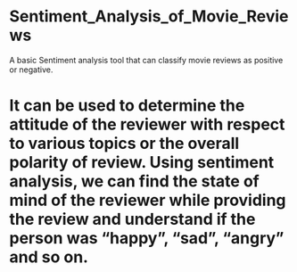 # Sentiment_Analysis_of_Movie_Reviews
A basic Sentiment analysis tool that can classify movie reviews as positive or negative.

# It can be used to determine the attitude of the reviewer with respect to various topics or the overall polarity of review. Using sentiment analysis, we can find the state of mind of the reviewer while providing the review and understand if the person was “happy”, “sad”, “angry” and so on.
